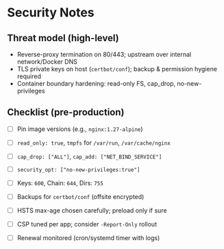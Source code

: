 # Security Notes

## Threat model (high-level)
- Reverse-proxy termination on 80/443; upstream over internal network/Docker DNS
- TLS private keys on host (`certbot/conf`); backup & permission hygiene required
- Container boundary hardening: read-only FS, cap_drop, no-new-privileges

## Checklist (pre-production)
- [ ] Pin image versions (e.g., `nginx:1.27-alpine`)
- [ ] `read_only: true`, `tmpfs` for `/var/run`, `/var/cache/nginx`
- [ ] `cap_drop: ["ALL"]`, `cap_add: ["NET_BIND_SERVICE"]`
- [ ] `security_opt: ["no-new-privileges:true"]`
- [ ] Keys: `600`, Chain: `644`, Dirs: `755`
- [ ] Backups for `certbot/conf` (offsite encrypted)
- [ ] HSTS max-age chosen carefully; preload only if sure
- [ ] CSP tuned per app; consider `-Report-Only` rollout
- [ ] Renewal monitored (cron/systemd timer with logs)

